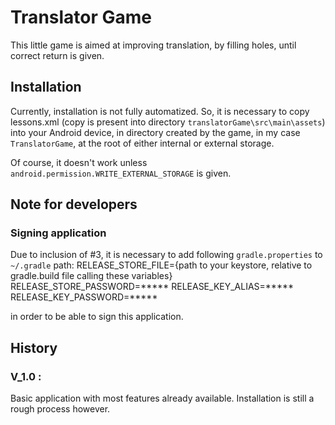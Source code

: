 # Translator Game

This little game is aimed at improving translation, by filling holes, until correct return is given.

## Installation

Currently, installation is not fully automatized. So, it is necessary to copy lessons.xml (copy is present into directory `translatorGame\src\main\assets`) into your Android device, in directory created by the game, in my case `TranslatorGame`, at the root of either internal or external storage.

Of course, it doesn't work unless `android.permission.WRITE_EXTERNAL_STORAGE` is given.

## Note for developers

### Signing application

Due to inclusion of #3, it is necessary to add following `gradle.properties` to `~/.gradle` path:
    RELEASE_STORE_FILE={path to your keystore, relative to gradle.build file calling these variables}
    RELEASE_STORE_PASSWORD=*****
    RELEASE_KEY_ALIAS=*****
    RELEASE_KEY_PASSWORD=*****


in order to be able to sign this application.

## History

### V_1.0 :

Basic application with most features already available. Installation is still a rough process however.